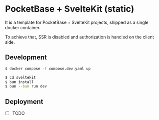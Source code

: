 # PocketBase + SvelteKit (static)

It is a template for PocketBase + SvelteKit projects, shipped as a single docker container.

To achieve that, SSR is disabled and authorization is handled on the client side.

## Development

```bash
$ docker compose -f compose.dev.yaml up
```

```bash
$ cd sveltekit
$ bun install
$ bun --bun run dev
```

## Deployment

- [ ] TODO
